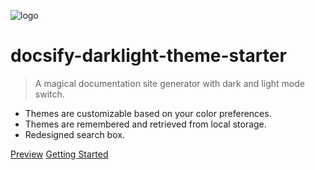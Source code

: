![logo](https://cdn.jsdelivr.net/npm/docsify-darklight-theme@latest/icons/docsify-darklight-theme-logo.png)

# docsify-darklight-theme-starter

> A magical documentation site generator with dark and light mode switch.

- Themes are customizable based on your color preferences.
- Themes are remembered and retrieved from local storage.
- Redesigned search box.

[Preview](https://boopathikumar018.github.io/docsify-darklight-theme)
[Getting Started](#headline)
